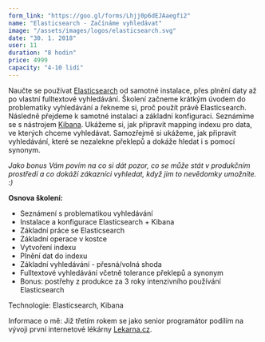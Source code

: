 ```yaml
---
form_link: "https://goo.gl/forms/Lhjj0p6dEJAaegfi2"
name: "Elasticsearch - Začínáme vyhledávat"
image: "/assets/images/logos/elasticsearch.svg"
date: "30. 1. 2018"
user: 11
duration: "8 hodin"
price: 4999
capacity: "4-10 lidí"
---
```


Naučte se používat <a href="https://www.elastic.co/products/elasticsearch">Elasticsearch</a> od samotné instalace, přes plnění daty až po vlastní fulltextové vyhledávání. Školení začneme krátkým úvodem do problematiky vyhledávání a řekneme si, proč použít právě Elasticsearch. Následně přejdeme k samotné instalaci a základní konfiguraci. Seznámíme se s nástrojem <a href="https://www.elastic.co/products/kibana">Kibana</a>. Ukážeme si, jak připravit mapping indexu pro data, ve kterých chceme vyhledávat. Samozřejmě si ukážeme, jak připravit vyhledávání, které se nezalekne překlepů a dokáže hledat i s pomocí synonym.

<em>Jako bonus Vám povím na co si dát pozor, co se může stát v produkčním prostředí a co dokáží zákazníci vyhledat, když jim to nevědomky umožníte. :)</em>
    
<p><strong>Osnova školení:</strong>
<ul>
    <li>Seznámení s problematikou vyhledávání</li>
    <li>Instalace a konfigurace Elasticsearch + Kibana</li>
    <li>Základní práce se Elasticsearch</li>
    <li>Základní operace v kostce</li>
    <li>Vytvoření indexu</li>
    <li>Plnění dat do indexu</li>
    <li>Základní vyhledávání - přesná/volná shoda</li>
    <li>Fulltextové vyhledávání včetně tolerance překlepů a synonym</li>
    <li>Bonus: postřehy z produkce za 3 roky intenzivního používání Elasticsearch</li>
</ul>

<p>Technologie: Elasticsearch, Kibana</p>
<p>Informace o mě: Již třetím rokem se jako senior programátor podílím na vývoji první internetové lékárny <a href="https://www.lekarna.cz">Lekarna.cz</a>.